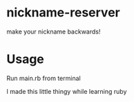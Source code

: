 # nickname-reserver
make your nickname backwards!
# Usage
Run main.rb from terminal

I made this little thingy while learning ruby
